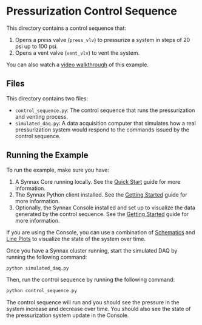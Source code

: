 # Pressurization Control Sequence

This directory contains a control sequence that:

1. Opens a press valve (`press_vlv`) to pressurize a system in steps of 20 psi up to 100
   psi.
2. Opens a vent valve (`vent_vlv`) to vent the system.

You can also watch a [video walkthrough](https://www.youtube.com/watch?v=OJtVBfRwooA) of
this example.

## Files

This directory contains two files:

- `control_sequence.py`: The control sequence that runs the pressurization and venting
  process.
- `simulated_daq.py`: A data acquisition computer that simulates how a real
  pressurization system would respond to the commands issued by the control sequence.

## Running the Example

To run the example, make sure you have:

1. A Synnax Core running locally. See the
   [Quick Start](https://docs.synnaxlabs.com/reference/core/quick-start) guide for more
   information.
2. The Synnax Python client installed. See the
   [Getting Started](https://docs.synnaxlabs.com/reference/python-client/get-started)
   guide for more information.
3. Optionally, the Synnax Console installed and set up to visualize the data generated
   by the control sequence. See the
   [Getting Started](https://docs.synnaxlabs.com/reference/console/get-started) guide
   for more information.

If you are using the Console, you can use a combination of
[Schematics](https://docs.synnaxlabs.com/reference/console/schematics) and
[Line Plots](https://docs.synnaxlabs.com/reference/console/line-plots) to visualize the
state of the system over time.

Once you have a Synnax cluster running, start the simulated DAQ by running the following
command:

```bash
python simulated_daq.py
```

Then, run the control sequence by running the following command:

```bash
python control_sequence.py
```

The control sequence will run and you should see the pressure in the system increase and
decrease over time. You should also see the state of the pressurization system update in
the Console.
